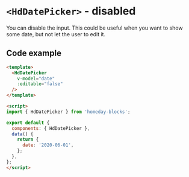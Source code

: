 # `<HdDatePicker>` - disabled

You can disable the input. This could be useful when you want to show some date, but not let the user to edit it.

## Code example

```html
<template>
  <HdDatePicker
    v-model="date"
    :editable="false"
  />
</template>

<script>
import { HdDatePicker } from 'homeday-blocks';

export default {
  components: { HdDatePicker },
  data() {
    return {
      date: '2020-06-01',
    };
  },
};
</script>
```
